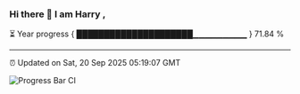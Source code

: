### Hi there 👋 I am Harry , 

⏳ Year progress { █████████████████████▁▁▁▁▁▁▁▁▁ } 71.84 %

---

⏰ Updated on Sat, 20 Sep 2025 05:19:07 GMT

![Progress Bar CI](https://github.com/duykhang68/duykhang68/workflows/Progress%20Bar%20CI/badge.svg)
